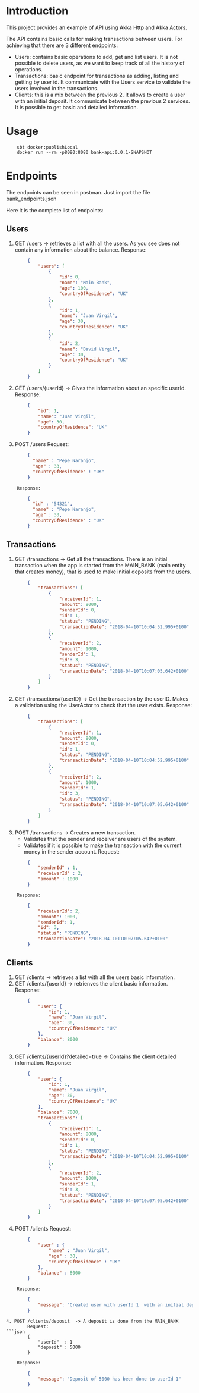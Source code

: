 # Introduction
This project provides an example of API using Akka Http and Akka Actors.

The API contains basic calls for making transactions between users. For achieving that there are 3 different endpoints:

* Users: contains basic operations to add, get and list users. It is not possible to delete users, as we want to keep track of all the history of operations.
* Transactions: basic endpoint for transactions as adding, listing and getting by user id. It communicate with the Users service to validate the users involved in the transactions.
* Clients: this is a mix between the previous 2. It allows to create a user with an initial deposit. It communicate between the previous 2 services. It is possible to get basic and detailed information.

# Usage

        sbt docker:publishLocal
        docker run --rm -p8080:8080 bank-api:0.0.1-SNAPSHOT

# Endpoints
The endpoints can be seen in postman. Just import the file bank_endpoints.json

Here it is the complete list of endpoints:

## Users
1. GET  /users -> retrieves a list with all the users. As you see does not contain any information about the balance.
        Response:
```json
        {
            "users": [
                {
                    "id": 0,
                    "name": "Main Bank",
                    "age": 100,
                    "countryOfResidence": "UK"
                },
                {
                    "id": 1,
                    "name": "Juan Virgil",
                    "age": 30,
                    "countryOfResidence": "UK"
                },
                {
                    "id": 2,
                    "name": "David Virgil",
                    "age": 30,
                    "countryOfResidence": "UK"
                }
            ]
        }
```
2. GET  /users/{userId} -> Gives the information about an specific userId.
        Response:
```json
        {
            "id": 1,
            "name": "Juan Virgil",
            "age": 30,
            "countryOfResidence": "UK"
        }
```
3. POST /users
        Request:
```json
        {
          "name" : "Pepe Naranjo",
          "age" : 33,
          "countryOfResidence" : "UK"
        }
```
        Response:
```json
        {
          "id" : "54321",
          "name" : "Pepe Naranjo",
          "age" : 33,
          "countryOfResidence" : "UK"
        }
```
## Transactions

1. GET  /transactions -> Get all the transactions. There is an initial transaction when the app is started from the MAIN_BANK (main entity that creates money), that is used to make initial deposits from the users.
```json
        {
            "transactions": [
                {
                    "receiverId": 1,
                    "amount": 8000,
                    "senderId": 0,
                    "id": 1,
                    "status": "PENDING",
                    "transactionDate": "2018-04-10T10:04:52.995+0100"
                },
                {
                    "receiverId": 2,
                    "amount": 1000,
                    "senderId": 1,
                    "id": 3,
                    "status": "PENDING",
                    "transactionDate": "2018-04-10T10:07:05.642+0100"
                }
            ]
        }
```
2. GET  /transactions/{userID} -> Get the transaction by the userID. Makes a validation using the UserActor to check that the user exists.
        Response:
```json
        {
            "transactions": [
                {
                    "receiverId": 1,
                    "amount": 8000,
                    "senderId": 0,
                    "id": 1,
                    "status": "PENDING",
                    "transactionDate": "2018-04-10T10:04:52.995+0100"
                },
                {
                    "receiverId": 2,
                    "amount": 1000,
                    "senderId": 1,
                    "id": 3,
                    "status": "PENDING",
                    "transactionDate": "2018-04-10T10:07:05.642+0100"
                }
            ]
        }
```
3. POST /transactions -> Creates a new transaction.
     * Validates that the sender and receiver are users of the system.
     * Validates if it is possible to make the transaction with the current money in the sender account.
        Request:
```json
        {
        	"senderId" : 1,
        	"receiverId" : 2,
        	"amount" : 1000
        }
```
        Response:
```json
        {
            "receiverId": 2,
            "amount": 1000,
            "senderId": 1,
            "id": 3,
            "status": "PENDING",
            "transactionDate": "2018-04-10T10:07:05.642+0100"
        }
```

## Clients
1. GET  /clients  -> retrieves a list with all the users basic information.
2. GET  /clients/{userId} -> retrienves the client basic information.
        Response:
```json
        {
            "user": {
                "id": 1,
                "name": "Juan Virgil",
                "age": 30,
                "countryOfResidence": "UK"
            },
            "balance": 8000
        }
```
3. GET  /clients/{userId}?detailed=true  -> Contains the client detailed information.
        Response:
```json
        {
            "user": {
                "id": 1,
                "name": "Juan Virgil",
                "age": 30,
                "countryOfResidence": "UK"
            },
            "balance": 7000,
            "transactions": [
                {
                    "receiverId": 1,
                    "amount": 8000,
                    "senderId": 0,
                    "id": 1,
                    "status": "PENDING",
                    "transactionDate": "2018-04-10T10:04:52.995+0100"
                },
                {
                    "receiverId": 2,
                    "amount": 1000,
                    "senderId": 1,
                    "id": 3,
                    "status": "PENDING",
                    "transactionDate": "2018-04-10T10:07:05.642+0100"
                }
            ]
        }
```
4. POST /clients
        Request:
```json
        {
            "user" : {
                "name" : "Juan Virgil",
                "age" : 30,
                "countryOfResidence" : "UK"
            },
            "balance" : 8000
        }
```
        Response:
```json
        {
            "message": "Created user with userId 1  with an initial deposit of 8000.0"
        }
```
```
4. POST /clients/deposit  -> A deposit is done from the MAIN_BANK
        Request:
```json
        {
            "userId"  : 1
            "deposit" : 5000
        }
```
        Response:
```json
        {
            "message": "Deposit of 5000 has been done to userId 1"
        }
```
